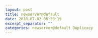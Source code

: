```yaml
---
layout: post
title: newserver@default
date: 2018-07-02 06:39:19
excerpt_separator: ""
categories: newserver@default Duplicacy
---
```

```

```
